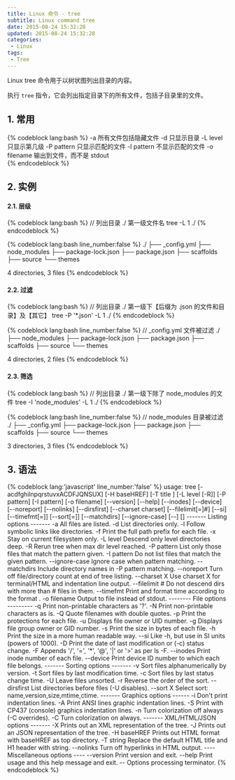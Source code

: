 ```yaml
---
title: Linux 命令 - tree
subtitle: Linux command tree 
date: 2015-08-24 15:32:28
updated: 2015-08-24 15:32:28
categories:
 - Linux
tags:
 - Tree
---
```


Linux tree 命令用于以树状图列出目录的内容。

执行 `tree` 指令，它会列出指定目录下的所有文件，包括子目录里的文件。

## 1. 常用
{% codeblock lang:bash %}
-a              所有文件包括隐藏文件
-d              只显示目录
-L level        只显示第几级
-P pattern      只显示匹配的文件
-I pattern      不显示匹配的文件
-o filename     输出到文件，而不是 stdout             
{% endcodeblock %}

## 2. 实例
#### 2.1. 层级
{% codeblock lang:bash %}
// 列出目录 ./ 第一级文件名
tree -L 1 ./
{% endcodeblock %}

{% codeblock lang:bash line_number:false %}
./
├── _config.yml
├── node_modules
├── package-lock.json
├── package.json
├── scaffolds
├── source
└── themes

4 directories, 3 files
{% endcodeblock %}

<!--more-->


#### 2.2. 过滤
{% codeblock lang:bash %}
// 列出目录 ./ 第一级下【后缀为 .json 的文件和目录】及【其它】
tree -P '*.json' -L 1 ./
{% endcodeblock %}

{% codeblock lang:bash line_number:false %}
// _config.yml 文件被过滤
./
├── node_modules
├── package-lock.json
├── package.json
├── scaffolds
├── source
└── themes

4 directories, 2 files
{% endcodeblock %}

#### 2.3. 筛选
{% codeblock lang:bash %}
// 列出目录 ./ 第一级下除了 node_modules 的文件
tree -I 'node_modules' -L 1 ./
{% endcodeblock %}

{% codeblock lang:bash line_number:false %}
// node_modules 目录被过滤
./
├── _config.yml
├── package-lock.json
├── package.json
├── scaffolds
├── source
└── themes

3 directories, 3 files
{% endcodeblock %}

## 3. 语法
{% codeblock lang:'javascript' line_number:'false' %}
usage: tree [-acdfghilnpqrstuvxACDFJQNSUX] [-H baseHREF] [-T title ]
	[-L level [-R]] [-P pattern] [-I pattern] [-o filename] [--version]
	[--help] [--inodes] [--device] [--noreport] [--nolinks] [--dirsfirst]
	[--charset charset] [--filelimit[=]#] [--si] [--timefmt[=]<f>]
	[--sort[=]<name>] [--matchdirs] [--ignore-case] [--] [<directory list>]
  ------- Listing options -------
  -a            All files are listed.
  -d            List directories only.
  -l            Follow symbolic links like directories.
  -f            Print the full path prefix for each file.
  -x            Stay on current filesystem only.
  -L level      Descend only level directories deep.
  -R            Rerun tree when max dir level reached.
  -P pattern    List only those files that match the pattern given.
  -I pattern    Do not list files that match the given pattern.
  --ignore-case Ignore case when pattern matching.
  --matchdirs   Include directory names in -P pattern matching.
  --noreport    Turn off file/directory count at end of tree listing.
  --charset X   Use charset X for terminal/HTML and indentation line output.
  --filelimit # Do not descend dirs with more than # files in them.
  --timefmt <f> Print and format time according to the format <f>.
  -o filename   Output to file instead of stdout.
  -------- File options ---------
  -q            Print non-printable characters as '?'.
  -N            Print non-printable characters as is.
  -Q            Quote filenames with double quotes.
  -p            Print the protections for each file.
  -u            Displays file owner or UID number.
  -g            Displays file group owner or GID number.
  -s            Print the size in bytes of each file.
  -h            Print the size in a more human readable way.
  --si          Like -h, but use in SI units (powers of 1000).
  -D            Print the date of last modification or (-c) status change.
  -F            Appends '/', '=', '*', '@', '|' or '>' as per ls -F.
  --inodes      Print inode number of each file.
  --device      Print device ID number to which each file belongs.
  ------- Sorting options -------
  -v            Sort files alphanumerically by version.
  -t            Sort files by last modification time.
  -c            Sort files by last status change time.
  -U            Leave files unsorted.
  -r            Reverse the order of the sort.
  --dirsfirst   List directories before files (-U disables).
  --sort X      Select sort: name,version,size,mtime,ctime.
  ------- Graphics options ------
  -i            Don't print indentation lines.
  -A            Print ANSI lines graphic indentation lines.
  -S            Print with CP437 (console) graphics indentation lines.
  -n            Turn colorization off always (-C overrides).
  -C            Turn colorization on always.
  ------- XML/HTML/JSON options -------
  -X            Prints out an XML representation of the tree.
  -J            Prints out an JSON representation of the tree.
  -H baseHREF   Prints out HTML format with baseHREF as top directory.
  -T string     Replace the default HTML title and H1 header with string.
  --nolinks     Turn off hyperlinks in HTML output.
  ---- Miscellaneous options ----
  --version     Print version and exit.
  --help        Print usage and this help message and exit.
  --            Options processing terminator.
{% endcodeblock %}